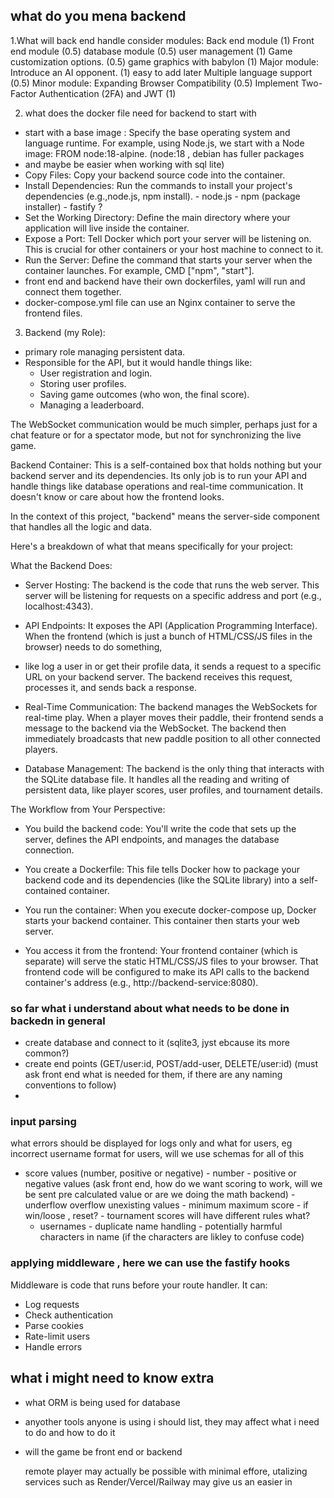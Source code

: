 ## what do you mena backend


1.What will back end handle consider modules:
Back end module (1)
Front end module (0.5)
database module (0.5)
user management (1)
Game customization options. (0.5)
game graphics with babylon (1)
Major module: Introduce an AI opponent. (1) easy to add later
Multiple language support (0.5)
Minor module: Expanding Browser Compatibility (0.5)
Implement Two-Factor Authentication (2FA) and JWT (1)

2. what does the docker file need for backend to start with

- start with a base image : Specify the base operating system and language runtime. For example, using Node.js, we start with a Node image: FROM node:18-alpine. (node:18 , debian has fuller packages
- and maybe be easier when working with sql lite)
- Copy Files: Copy your backend source code into the container.
- Install Dependencies: Run the commands to install your project's dependencies (e.g.,node.js, npm install).
      - node.js
      - npm (package installer)
      - fastify ?
- Set the Working Directory: Define the main directory where your application will live inside the container.
- Expose a Port: Tell Docker which port your server will be listening on. This is crucial for other containers or your host machine to connect to it.
- Run the Server: Define the command that starts your server when the container launches. For example, CMD ["npm", "start"].
- front end and backend have their own dockerfiles, yaml will run and connect them together.
- docker-compose.yml file can use an Nginx container to serve the frontend files.

3. Backend (my Role):
- primary role managing persistent data.
- Responsible for the API, but it would handle things like:
    - User registration and login.
    - Storing user profiles.
    - Saving game outcomes (who won, the final score).
    - Managing a leaderboard.

The WebSocket communication would be much simpler, perhaps just for a chat feature or for a spectator mode, but not for synchronizing the live game.

Backend Container: This is a self-contained box that holds nothing but your backend server and its dependencies.
Its only job is to run your API and handle things like database operations and real-time communication. It doesn't know or care about how the frontend looks.

In the context of this project, "backend" means the server-side component that handles all the logic and data.

Here's a breakdown of what that means specifically for your project:

What the Backend Does:
- Server Hosting: The backend is the code that runs the web server. This server will be listening for requests on a specific address and port (e.g., localhost:4343).
- API Endpoints: It exposes the API (Application Programming Interface). When the frontend (which is just a bunch of HTML/CSS/JS files in the browser) needs to do something,
- like log a user in or get their profile data, it sends a request to a specific URL on your backend server.
The backend receives this request, processes it, and sends back a response.

- Real-Time Communication: The backend manages the WebSockets for real-time play. When a player moves their paddle, their frontend sends a message to the backend via the WebSocket.
The backend then immediately broadcasts that new paddle position to all other connected players.

- Database Management: The backend is the only thing that interacts with the SQLite database file.
It handles all the reading and writing of persistent data, like player scores, user profiles, and tournament details.

The Workflow from Your Perspective:

- You build the backend code: You'll write the code that sets up the server, defines the API endpoints, and manages the database connection.

- You create a Dockerfile: This file tells Docker how to package your backend code and its dependencies (like the SQLite library) into a self-contained container.

- You run the container: When you execute docker-compose up, Docker starts your backend container. This container then starts your web server.

- You access it from the frontend: Your frontend container (which is separate) will serve the static HTML/CSS/JS files to your browser. That frontend code will be configured to make its API calls to the backend container's address (e.g., http://backend-service:8080).

### so far what i understand about what needs to be done in backedn in general
- create database and connect to it (sqlite3, jyst ebcause its more common?)
- create end points (GET/user:id, POST/add-user, DELETE/user:id) (must ask front end what is needed for them, if there are any naming conventions to follow)
- 
### input parsing
what errors should be displayed for logs only and what for users, eg incorrect username format for users, will we use schemas for all of this
- score values (number, positive or negative)
        - number
        - positive or negative values (ask front end, how do we want scoring to work, will we be sent pre calculated value or are we doing the math backend)
        - underflow overflow unexisting values
        - minimum maximum score
        - if win/loose , reset?
        - tournament scores will have different rules what?
  - usernames
          - duplicate name handling
          - potentially harmful characters in name (if the characters are likley to confuse code)

### applying middleware , here we can use the fastify hooks
Middleware is code that runs before your route handler. It can:
- Log requests
- Check authentication
- Parse cookies
- Rate-limit users
- Handle errors

## what i might need to know extra
- what ORM is being used for database
- anyother tools anyone is using i should list, they may affect what i need to do and how to do it
- will the game be front end or backend

  remote player may actually be possible with minimal effore, utalizing services such as Render/Vercel/Railway may give us an easier in
